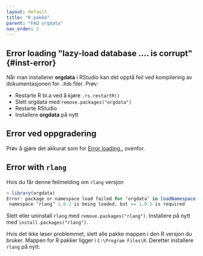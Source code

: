 ```yaml
---
layout: default
title: "R pakke"
parent: "FAQ orgdata"
nav_order: 2  
---
```


## Error loading "lazy-load database .... is corrupt" {#inst-error}

Når man installerer **orgdata** i RStudio kan det opptå feil ved kompilering av dokumentasjonen for `.Rdb` filer. Prøv:
- Restarte R bl.a ved å kjøre `.rs.restartR()`
- Slett orgdata med `remove.packages("orgdata")`
- Restarte RStudio
- Installere **orgdata** på nytt

## Error ved oppgradering

Prøv å gjøre det akkurat som for [Error loading..](#inst-error) ovenfor.


## Error with `rlang`

Hvis du får denne feilmelding om `rlang` versjon

```r
> library(orgdata)
Error: package or namespace load failed for ‘orgdata’ in loadNamespace(i, c(lib.loc, .libPaths()), versionCheck = vI[[i]]):
 namespace ‘rlang’ 1.0.2 is being loaded, but >= 1.0.5 is required
```

Slett eller uninstall `rlang` med `remove.packages("rlang")`.
Installere på nytt med `install.packages("rlang")`.

Hvis det ikke løser problemmet, slett alle pakke mappen i den R versjon du bruker. Mappen for R pakker ligger i `C:\Program Files\R`. Deretter installere `rlang` på nytt.
